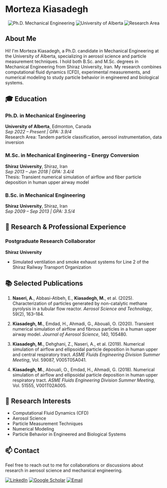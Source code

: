 # Morteza Kiasadegh

<div align="center">
  <img src="https://img.shields.io/badge/Ph.D.-Mechanical%20Engineering-blue" alt="Ph.D. Mechanical Engineering">
  <img src="https://img.shields.io/badge/University%20of%20Alberta-Edmonton%2C%20Canada-red" alt="University of Alberta">
  <img src="https://img.shields.io/badge/Research-Aerosol%20Science-green" alt="Research Area">
</div>

## About Me

Hi! I'm Morteza Kiasadegh, a Ph.D. candidate in Mechanical Engineering at the University of Alberta, specializing in aerosol science and particle measurement techniques. I hold both B.Sc. and M.Sc. degrees in Mechanical Engineering from Shiraz University, Iran. My research combines computational fluid dynamics (CFD), experimental measurements, and numerical modeling to study particle behavior in engineered and biological systems.

## 🎓 Education

### Ph.D. in Mechanical Engineering
**University of Alberta**, Edmonton, Canada  
*Sep 2022 – Present | GPA: 3.9/4*  
Research Area: Tandem particle classification, aerosol instrumentation, data inversion

### M.Sc. in Mechanical Engineering – Energy Conversion
**Shiraz University**, Shiraz, Iran  
*Sep 2013 – Jan 2018 | GPA: 3.4/4*  
Thesis: Transient numerical simulation of airflow and fiber particle deposition in human upper airway model

### B.Sc. in Mechanical Engineering
**Shiraz University**, Shiraz, Iran  
*Sep 2009 – Sep 2013 | GPA: 3.5/4*

## 🧪 Research & Professional Experience

### Postgraduate Research Collaborator
**Shiraz University**  
- Simulated ventilation and smoke exhaust systems for Line 2 of the Shiraz Railway Transport Organization

## 📚 Selected Publications

1. **Naseri, A.**, Abbasi-Atibeh, E., **Kiasadegh, M.**, et al. (2025). Characterization of particles generated by non-catalytic methane pyrolysis in a tubular flow reactor. *Aerosol Science and Technology*, 59(2), 163–184.

2. **Kiasadegh, M.**, Emdad, H., Ahmadi, G., Abouali, O. (2020). Transient numerical simulation of airflow and fibrous particles in a human upper airway model. *Journal of Aerosol Science*, 140, 105480.

3. **Kiasadegh, M.**, Dehghani, Z., Naseri, A., et al. (2019). Numerical simulation of airflow and ellipsoidal particle deposition in human upper and central respiratory tract. *ASME Fluids Engineering Division Summer Meeting*, Vol. 59087, V005T05A041.

4. **Kiasadegh, M.**, Abouali, O., Emdad, H., Ahmadi, G. (2018). Numerical simulation of airflow and ellipsoidal particle deposition in human upper respiratory tract. *ASME Fluids Engineering Division Summer Meeting*, Vol. 51555, V001T02A005.

## 🔬 Research Interests
- Computational Fluid Dynamics (CFD)
- Aerosol Science
- Particle Measurement Techniques
- Numerical Modeling
- Particle Behavior in Engineered and Biological Systems

## 📫 Contact
Feel free to reach out to me for collaborations or discussions about research in aerosol science and mechanical engineering.

[![LinkedIn](https://img.shields.io/badge/LinkedIn-Connect-blue)](https://www.linkedin.com/in/morteza-kiasadegh)
[![Google Scholar](https://img.shields.io/badge/Google%20Scholar-View%20Publications-green)](https://scholar.google.com/citations?user=YOUR_SCHOLAR_ID)
[![Email](https://img.shields.io/badge/Email-Contact-red)](mailto:your.email@ualberta.ca) 